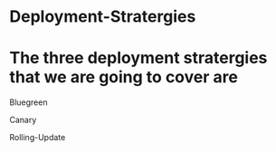 # Deployment-Stratergies

# The three deployment stratergies that we are going to cover are 

Bluegreen 

Canary 

Rolling-Update 

